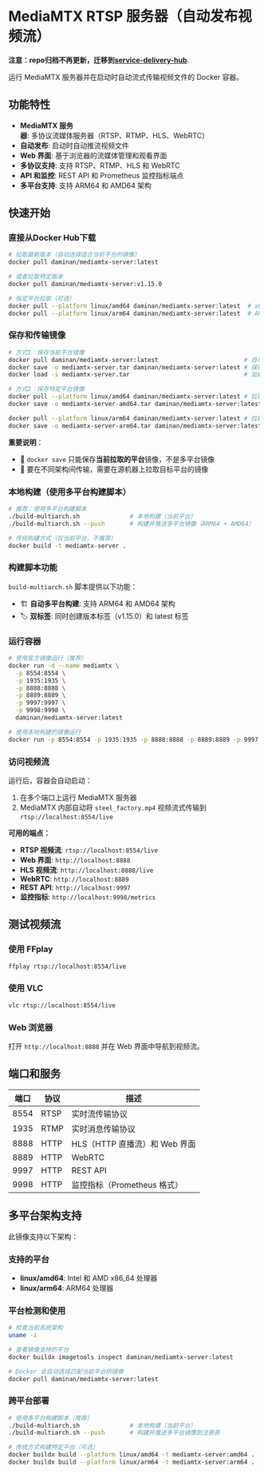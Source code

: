 # MediaMTX RTSP 服务器（自动发布视频流）

**注意：repo归档不再更新，迁移到[service-delivery-hub](https://github.com/xuopoj/service-delivery-hub/tree/main/live-media-server-rstp)**.

运行 MediaMTX 服务器并在启动时自动流式传输视频文件的 Docker 容器。

## 功能特性

- **MediaMTX 服务器**: 多协议流媒体服务器（RTSP、RTMP、HLS、WebRTC）
- **自动发布**: 启动时自动推流视频文件
- **Web 界面**: 基于浏览器的流媒体管理和观看界面
- **多协议支持**: 支持 RTSP、RTMP、HLS 和 WebRTC
- **API 和监控**: REST API 和 Prometheus 监控指标端点
- **多平台支持**: 支持 ARM64 和 AMD64 架构

## 快速开始

### 直接从Docker Hub下载

```bash
# 拉取最新版本（自动选择适合当前平台的镜像）
docker pull daminan/mediamtx-server:latest

# 或者拉取特定版本
docker pull daminan/mediamtx-server:v1.15.0

# 指定平台拉取（可选）
docker pull --platform linux/amd64 daminan/mediamtx-server:latest  # x86_64
docker pull --platform linux/arm64 daminan/mediamtx-server:latest  # ARM64
```

### 保存和传输镜像

```bash
# 方式1：保存当前平台镜像
docker pull daminan/mediamtx-server:latest                        # 自动选择当前平台
docker save -o mediamtx-server.tar daminan/mediamtx-server:latest # 保存单平台镜像
docker load -i mediamtx-server.tar                                # 加载镜像

# 方式2：保存特定平台镜像
docker pull --platform linux/amd64 daminan/mediamtx-server:latest # 拉取 x86_64 版本
docker save -o mediamtx-server-amd64.tar daminan/mediamtx-server:latest

docker pull --platform linux/arm64 daminan/mediamtx-server:latest # 拉取 ARM64 版本  
docker save -o mediamtx-server-arm64.tar daminan/mediamtx-server:latest

```


**重要说明**：
- 📱 `docker save` 只能保存**当前拉取的平台**镜像，不是多平台镜像
- 🔄 要在不同架构间传输，需要在源机器上拉取目标平台的镜像

### 本地构建（使用多平台构建脚本）

```bash
# 推荐：使用多平台构建脚本
./build-multiarch.sh              # 本地构建（当前平台）
./build-multiarch.sh --push       # 构建并推送多平台镜像（ARM64 + AMD64）

# 传统构建方式（仅当前平台，不推荐）
docker build -t mediamtx-server .
```

### 构建脚本功能

`build-multiarch.sh` 脚本提供以下功能：
- 🏗️ **自动多平台构建**: 支持 ARM64 和 AMD64 架构
- 🏷️ **双标签**: 同时创建版本标签（v1.15.0）和 latest 标签

### 运行容器

```bash
# 使用官方镜像运行（推荐）
docker run -d --name mediamtx \
  -p 8554:8554 \
  -p 1935:1935 \
  -p 8888:8888 \
  -p 8889:8889 \
  -p 9997:9997 \
  -p 9998:9998 \
  daminan/mediamtx-server:latest

# 使用本地构建的镜像运行
docker run -p 8554:8554 -p 1935:1935 -p 8888:8888 -p 8889:8889 -p 9997:9997 -p 9998:9998 mediamtx-server
```

### 访问视频流

运行后，容器会自动启动：
1. 在多个端口上运行 MediaMTX 服务器
2. MediaMTX 内部自动将 `steel_factory.mp4` 视频流式传输到 `rtsp://localhost:8554/live`

**可用的端点：**
- **RTSP 视频流**: `rtsp://localhost:8554/live`
- **Web 界面**: `http://localhost:8888`
- **HLS 视频流**: `http://localhost:8888/live`
- **WebRTC**: `http://localhost:8889`
- **REST API**: `http://localhost:9997`
- **监控指标**: `http://localhost:9998/metrics`

## 测试视频流

### 使用 FFplay
```bash
ffplay rtsp://localhost:8554/live
```

### 使用 VLC
```bash
vlc rtsp://localhost:8554/live
```

### Web 浏览器
打开 `http://localhost:8888` 并在 Web 界面中导航到视频流。

## 端口和服务

| 端口 | 协议 | 描述 |
|------|------|------|
| 8554 | RTSP | 实时流传输协议 |
| 1935 | RTMP | 实时消息传输协议 |
| 8888 | HTTP | HLS（HTTP 直播流）和 Web 界面 |
| 8889 | HTTP | WebRTC |
| 9997 | HTTP | REST API |
| 9998 | HTTP | 监控指标（Prometheus 格式）|

## 多平台架构支持

此镜像支持以下架构：

### 支持的平台
- **linux/amd64**: Intel 和 AMD x86_64 处理器
- **linux/arm64**: ARM64 处理器

### 平台检测和使用

```bash
# 检查当前系统架构
uname -i

# 查看镜像支持的平台
docker buildx imagetools inspect daminan/mediamtx-server:latest

# Docker 会自动选择匹配当前平台的镜像
docker pull daminan/mediamtx-server:latest
```

### 跨平台部署

```bash
# 使用多平台构建脚本（推荐）
./build-multiarch.sh              # 本地构建（当前平台）
./build-multiarch.sh --push       # 构建并推送多平台镜像到注册表

# 传统方式构建特定平台（可选）
docker buildx build --platform linux/amd64 -t mediamtx-server:amd64 .
docker buildx build --platform linux/arm64 -t mediamtx-server:arm64 .
```

